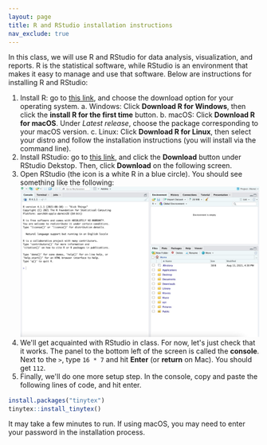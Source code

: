 ```yaml
---
layout: page
title: R and RStudio installation instructions
nav_exclude: true
---
```


In this class, we will use R and RStudio for data analysis, visualization, and reports. R is the statistical software, while RStudio is an environment that makes it easy to manage and use that software. Below are instructions for installing R and RStudio:

1. Install R: go to [this link](https://mirror.las.iastate.edu/CRAN/), and choose the download option for your operating system.
    a. Windows: Click **Download R for Windows**, then click the **install R for the first time** button.
    b. macOS: Click **Download R for macOS**. Under *Latest release*, choose the package corresponding to your macOS version.
    c. Linux: Click **Download R for Linux**, then select your distro and follow the installation instructions (you will install via the command line).
2. Install RStudio: go to [this link](https://www.rstudio.com/products/rstudio/download/), and click the **Download** button under RStudio Dekstop. Then, click **Download** on the following screen.
3. Open RStudio (the icon is a white R in a blue circle). You should see something like the following:
![](rstudio_image.jpeg)
4. We'll get acquainted with RStudio in class. For now, let's just check that it works. The panel to the bottom left of the screen is called the **console**. Next to the `>`, type `16 * 7` and hit **Enter** (or **return** on Mac). You should get `112`.
5. Finally, we'll do one more setup step. In the console, copy and paste the following lines of code, and hit enter.

```R
install.packages("tinytex")
tinytex::install_tinytex()
```

It may take a few minutes to run. If using macOS, you may need to enter your password in the installation process.

